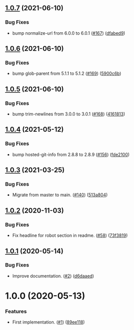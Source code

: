 ## [1.0.7](https://github.com/thenativeweb/try-catch-expression/compare/1.0.6...1.0.7) (2021-06-10)


### Bug Fixes

* bump normalize-url from 6.0.0 to 6.0.1 ([#167](https://github.com/thenativeweb/try-catch-expression/issues/167)) ([dfabed9](https://github.com/thenativeweb/try-catch-expression/commit/dfabed96236698743286d7d63621526f5ff74219))

## [1.0.6](https://github.com/thenativeweb/try-catch-expression/compare/1.0.5...1.0.6) (2021-06-10)


### Bug Fixes

* bump glob-parent from 5.1.1 to 5.1.2 ([#169](https://github.com/thenativeweb/try-catch-expression/issues/169)) ([5900c6b](https://github.com/thenativeweb/try-catch-expression/commit/5900c6b84adf426e2b6d4f10bd22cd98f5d4b686))

## [1.0.5](https://github.com/thenativeweb/try-catch-expression/compare/1.0.4...1.0.5) (2021-06-10)


### Bug Fixes

* bump trim-newlines from 3.0.0 to 3.0.1 ([#168](https://github.com/thenativeweb/try-catch-expression/issues/168)) ([4161813](https://github.com/thenativeweb/try-catch-expression/commit/4161813e7b0a652fc8a708a08ee249f633b5f4b5))

## [1.0.4](https://github.com/thenativeweb/try-catch-expression/compare/1.0.3...1.0.4) (2021-05-12)


### Bug Fixes

* bump hosted-git-info from 2.8.8 to 2.8.9 ([#156](https://github.com/thenativeweb/try-catch-expression/issues/156)) ([fde2100](https://github.com/thenativeweb/try-catch-expression/commit/fde2100505a9519b32cd97674828f7ff3e7cadfb))

## [1.0.3](https://github.com/thenativeweb/try-catch-expression/compare/1.0.2...1.0.3) (2021-03-25)


### Bug Fixes

* Migrate from master to main. ([#140](https://github.com/thenativeweb/try-catch-expression/issues/140)) ([513a804](https://github.com/thenativeweb/try-catch-expression/commit/513a804e261ba97bb1dad57eb24bdce1a3541a6c))

## [1.0.2](https://github.com/thenativeweb/try-catch-expression/compare/1.0.1...1.0.2) (2020-11-03)


### Bug Fixes

* Fix headline for robot section in readme. ([#58](https://github.com/thenativeweb/try-catch-expression/issues/58)) ([73f3819](https://github.com/thenativeweb/try-catch-expression/commit/73f38192d3347e1aefa638e26d814142ff59c232))

## [1.0.1](https://github.com/thenativeweb/try-catch-expression/compare/1.0.0...1.0.1) (2020-05-14)


### Bug Fixes

* Improve documentation. ([#2](https://github.com/thenativeweb/try-catch-expression/issues/2)) ([d6daaed](https://github.com/thenativeweb/try-catch-expression/commit/d6daaed773f78610aef89747ac47b7b0aca47fd5))

# 1.0.0 (2020-05-13)


### Features

* First implementation. ([#1](https://github.com/thenativeweb/try-catch-expression/issues/1)) ([89ee118](https://github.com/thenativeweb/try-catch-expression/commit/89ee118bbea2d3e913fee9e39e9f4fa34fc0d58b))
